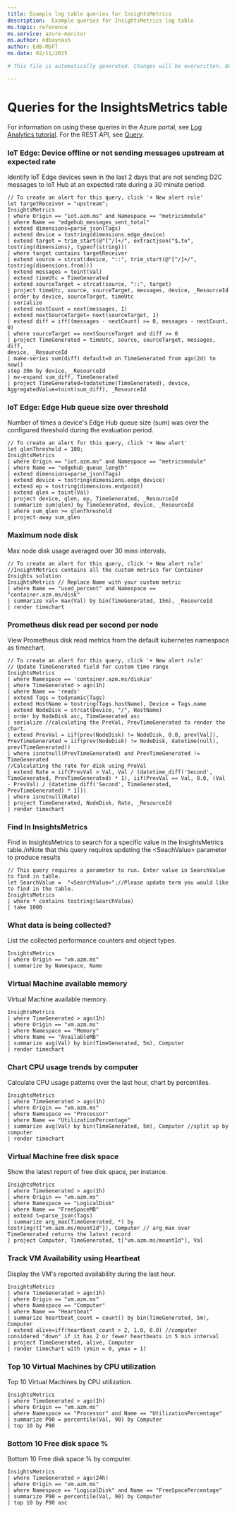 ```yaml
---
title: Example log table queries for InsightsMetrics
description:  Example queries for InsightsMetrics log table
ms.topic: reference
ms.service: azure-monitor
ms.author: edbaynash
author: EdB-MSFT
ms.date: 02/11/2025

# This file is automatically generated. Changes will be overwritten. Do not change this file directly. 

---
```


# Queries for the InsightsMetrics table

For information on using these queries in the Azure portal, see [Log Analytics tutorial](/azure/azure-monitor/logs/log-analytics-tutorial). For the REST API, see [Query](/rest/api/loganalytics/query).


### IoT Edge: Device offline or not sending messages upstream at expected rate  


Identify IoT Edge devices seen in the last 2 days that are not sending D2C messages to IoT Hub at an expected rate during a 30 minute period.  

```query
// To create an alert for this query, click '+ New alert rule'
let targetReceiver = "upstream";
InsightsMetrics
| where Origin == "iot.azm.ms" and Namespace == "metricsmodule"
| where Name == "edgehub_messages_sent_total"
| extend dimensions=parse_json(Tags)
| extend device = tostring(dimensions.edge_device)
| extend target = trim_start(@"[^/]+/", extractjson("$.to", 
tostring(dimensions), typeof(string)))
| where target contains targetReceiver
| extend source = strcat(device, "::", trim_start(@"[^/]+/", 
tostring(dimensions.from)))
| extend messages = toint(Val)
| extend timeUtc = TimeGenerated
| extend sourceTarget = strcat(source, "::", target)
| project timeUtc, source, sourceTarget, messages, device, _ResourceId
| order by device, sourceTarget, timeUtc
| serialize
| extend nextCount = next(messages, 1)
| extend nextSourceTarget= next(sourceTarget, 1)
| extend diff = iff((messages - nextCount) >= 0, messages - nextCount, 0)
| where sourceTarget == nextSourceTarget and diff >= 0
| project TimeGenerated = timeUtc, source, sourceTarget, messages, diff, 
device, _ResourceId
| make-series sum(diff) default=0 on TimeGenerated from ago(2d) to now() 
step 30m by device, _ResourceId
| mv-expand sum_diff, TimeGenerated
| project TimeGenerated=todatetime(TimeGenerated), device, 
AggregatedValue=toint(sum_diff), _ResourceId
```



### IoT Edge: Edge Hub queue size over threshold  


Number of times a device's Edge Hub queue size (sum) was over the configured threshold during the evaluation period.  

```query
// To create an alert for this query, click '+ New alert' 
let qlenThreshold = 100;
InsightsMetrics
| where Origin == "iot.azm.ms" and Namespace == "metricsmodule"
| where Name == "edgehub_queue_length"
| extend dimensions=parse_json(Tags)
| extend device = tostring(dimensions.edge_device)
| extend ep = tostring(dimensions.endpoint)
| extend qlen = toint(Val)
| project device, qlen, ep, TimeGenerated, _ResourceId
| summarize sum(qlen) by TimeGenerated, device, _ResourceId
| where sum_qlen >= qlenThreshold
| project-away sum_qlen
```



### Maximum node disk   


Max node disk usage averaged over 30 mins intervals.  

```query
// To create an alert for this query, click '+ New alert rule'
//InsightMetrics contains all the custom metrics for Container Insights solution
InsightsMetrics // Replace Name with your custom metric
| where Name == "used_percent" and Namespace == "container.azm.ms/disk" 
| summarize val= max(Val) by bin(TimeGenerated, 15m), _ResourceId
| render timechart
```



### Prometheus disk read per second per node  


View Prometheus disk read metrics from the default kubernetes namespace as timechart.  

```query
// To create an alert for this query, click '+ New alert rule'
// Update TimeGenerated field for custom time range
InsightsMetrics
| where Namespace == 'container.azm.ms/diskio'
| where TimeGenerated > ago(1h)
| where Name == 'reads'
| extend Tags = todynamic(Tags)
| extend HostName = tostring(Tags.hostName), Device = Tags.name
| extend NodeDisk = strcat(Device, "/", HostName)
| order by NodeDisk asc, TimeGenerated asc
| serialize //calculating the PreVal, PrevTimeGenerated to render the chart.
| extend PrevVal = iif(prev(NodeDisk) != NodeDisk, 0.0, prev(Val)), PrevTimeGenerated = iif(prev(NodeDisk) != NodeDisk, datetime(null), prev(TimeGenerated))
| where isnotnull(PrevTimeGenerated) and PrevTimeGenerated != TimeGenerated
//Calculating the rate for disk using PreVal
| extend Rate = iif(PrevVal > Val, Val / (datetime_diff('Second', TimeGenerated, PrevTimeGenerated) * 1), iif(PrevVal == Val, 0.0, (Val - PrevVal) / (datetime_diff('Second', TimeGenerated, PrevTimeGenerated) * 1)))
| where isnotnull(Rate)
| project TimeGenerated, NodeDisk, Rate, _ResourceId
| render timechart
```



### Find In InsightsMetrics  


Find in InsightsMetrics to search for a specific value in the InsightsMetrics table./nNote that this query requires updating the \<SeachValue\> parameter to produce results  

```query
// This query requires a parameter to run. Enter value in SearchValue to find in table.
let SearchValue =  "<SearchValue>";//Please update term you would like to find in the table.
InsightsMetrics
| where * contains tostring(SearchValue)
| take 1000
```



### What data is being collected?  


List the collected performance counters and object types.  

```query
InsightsMetrics
| where Origin == "vm.azm.ms"
| summarize by Namespace, Name
```



### Virtual Machine available memory  


Virtual Machine available memory.  

```query
InsightsMetrics
| where TimeGenerated > ago(1h)
| where Origin == "vm.azm.ms"
| where Namespace == "Memory"
| where Name == "AvailableMB"
| summarize avg(Val) by bin(TimeGenerated, 5m), Computer
| render timechart 
```



### Chart CPU usage trends by computer  


Calculate CPU usage patterns over the last hour, chart by percentiles.  

```query
InsightsMetrics
| where TimeGenerated > ago(1h)
| where Origin == "vm.azm.ms"
| where Namespace == "Processor"
| where Name == "UtilizationPercentage"
| summarize avg(Val) by bin(TimeGenerated, 5m), Computer //split up by computer
| render timechart
```



### Virtual Machine free disk space   


Show the latest report of free disk space, per instance.  

```query
InsightsMetrics
| where TimeGenerated > ago(1h)
| where Origin == "vm.azm.ms"
| where Namespace == "LogicalDisk"
| where Name == "FreeSpaceMB"
| extend t=parse_json(Tags)
| summarize arg_max(TimeGenerated, *) by tostring(t["vm.azm.ms/mountId"]), Computer // arg_max over TimeGenerated returns the latest record
| project Computer, TimeGenerated, t["vm.azm.ms/mountId"], Val
```



### Track VM Availability using Heartbeat   


Display the VM's reported availability during the last hour.  

```query
InsightsMetrics
| where TimeGenerated > ago(1h)
| where Origin == "vm.azm.ms"
| where Namespace == "Computer"
| where Name == "Heartbeat"
| summarize heartbeat_count = count() by bin(TimeGenerated, 5m), Computer
| extend alive=iff(heartbeat_count > 2, 1.0, 0.0) //computer considered "down" if it has 2 or fewer heartbeats in 5 min interval
| project TimeGenerated, alive, Computer
| render timechart with (ymin = 0, ymax = 1) 
```



### Top 10 Virtual Machines by CPU utilization  


Top 10 Virtual Machines by CPU utilization.  

```query
InsightsMetrics
| where TimeGenerated > ago(1h)
| where Origin == "vm.azm.ms"
| where Namespace == "Processor" and Name == "UtilizationPercentage"
| summarize P90 = percentile(Val, 90) by Computer
| top 10 by P90
```



### Bottom 10 Free disk space %  


Bottom 10 Free disk space % by computer.  

```query
InsightsMetrics
| where TimeGenerated > ago(24h)
| where Origin == "vm.azm.ms"
| where Namespace == "LogicalDisk" and Name == "FreeSpacePercentage"
| summarize P90 = percentile(Val, 90) by Computer
| top 10 by P90 asc
```

